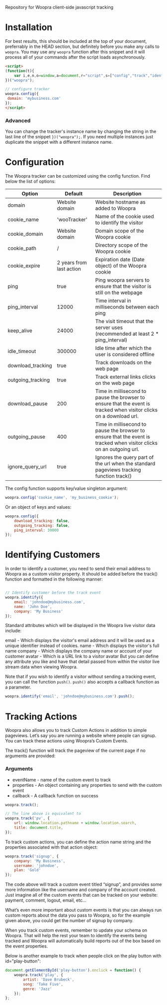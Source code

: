 Repository for Woopra client-side javascript tracking

# Installation
For best results, this should be included at the top of your document, preferrably in the HEAD section,
but definitely before you make any calls to `woopra`.  You may use any `woopra` function after this snippet
and it will process all of your commands after the script loads asynchronously.

```html
<script>
(function(t){
	var i,e,n,o=window,a=document,r="script",s=["config","track","identify","visit","push","call"],c=function(){var t=this;for(t._e=[],i=0;s.length>i;i++)(function(i){t[i]=function(){return t._e.push([i].concat(Array.prototype.slice.call(arguments,0))),t}})(s[i])};o._w=o._w||{},o._w[t]=o[t]=o[t]||new c,e=a.createElement(r),e.async=1,e.src="//static.woopra.com/js/wpt.min.js?v=3.0.3",n=a.getElementsByTagName(r)[0],n.parentNode.insertBefore(e,n)	
})("woopra");

// configure tracker
woopra.config({
 domain: 'mybusiness.com'
});
</script>
```

### Advanced
You can change the tracker's instance name by changing the string in the last line of the snippet `})("woopra");`.
If you need multiple instances just duplicate the snippet with a different instance name.


# Configuration

The Woopra tracker can be customized using the config function. Find below the list of options:

Option | Default | Description
--- | --- | ---
domain | Website domain | Website hostname as added to Woopra
cookie_name | 'wooTracker' | Name of the cookie used to identify the visitor
cookie_domain | Website domain | Domain scope of the Woopra cookie
cookie_path | / | Directory scope of the Woopra cookie
cookie_expire | 2 years from last action | Expiration date (Date object) of the Woopra cookie
ping | true | Ping woopra servers to ensure that the visitor is still on the webpage
ping_interval | 12000 | Time interval in milliseconds between each ping
keep_alive | 24000 | The visit timeout that the server uses (recommended at least 2 * ping_interval)
idle_timeout | 300000 | Idle time after which the user is considered offline
download_tracking | true | Track downloads on the web page
outgoing_tracking | true | Track external links clicks on the web page
download_pause | 200 | Time in millisecond to pause the browser to ensure that the event is tracked when visitor clicks on a download url.
outgoing_pause | 400 | Time in millisecond to pause the browser to ensure that the event is tracked when visitor clicks on an outgoing url.
ignore_query_url | true | Ignores the query part of the url when the standard pageviews tracking function track()
The config function supports key/value singleton argument:

```javascript
woopra.config('cookie_name', 'my_business_cookie');
```
Or an object of keys and values:

```javascript
woopra.config({
    download_tracking: false,
    outgoing_tracking: false,
    ping_interval: 30000
});
```

# Identifying Customers

In order to identify a customer, you need to send their email address to Woopra as a custom visitor property. It should be added before the track() function and formatted in the following manner:

```javascript

// Identify customer before the track event
woopra.identify({
    email: 'johndoe@mybusiness.com',
    name: 'John Doe',
    company: 'My Business'
});

```
Standard attributes which will be displayed in the Woopra live visitor data include:

email - Which displays the visitor's email address and it will be used as a unique identifier instead of cookies.
name - Which displays the visitor's full name
company - Which displays the company name or account of your customer
avatar - Which is a URL link to a visitor avatar
But you can define any attribute you like and have that detail passed from within the visitor live stream data when viewing Woopra.

Note that if you wish to identify a visitor without sending a tracking event, you can call the function `push()`.
`push()` also accepts a callback function as a parameter.

```javascript
woopra.identify('email', 'johndoe@mybusiness.com').push();
```
# Tracking Actions

Woopra also allows you to track Custom Actions in addition to simple pageviews. Let’s say you are running a website where people can signup. You can track these actions using Woopra’s Custom Events.

The track() function will track the pageview of the current page if no arguments are provided:

### Arguments
 * eventName - name of the custom event to track
 * properties - An object containing any properties to send with the custom event
 * callback - A callback function on success

```javascript
woopra.track();

// The line above is equivalent to
woopra.track('pv', {
    url: window.location.pathname + window.location.search,
    title: document.title,
});
```
To track custom actions, you can define the action name string and the properties associated with that action object:

```javascript
woopra.track('signup', {
    company: 'My Business',
    username: 'johndoe',
    plan: 'Gold'
});
```
The code above will track a custom event titled “signup”, and provides some more information like the username and company of the account created. Just imagine all of the custom events that can be tracked on your website: payment, comment, logout, email, etc…

What’s even more important about custom events is that you can always run custom reports about the data you pass to Woopra, so for the example given above, you could get the number of signup by company.

When you track custom events, remember to update your schema on Woopra. That will help the rest your team to identify the events being tracked and Woopra will automatically build reports out of the box based on the event properties.

Below is another example to track when people click on the play button with id="play-button":

```javascript
document.getElementById('play-button').onclick = function() {
	woopra.track('play', {
		artist: 'Dave Brubeck',
		song: 'Take Five',
		genre: 'Jazz'
	});
};
```
